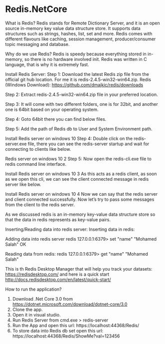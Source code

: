 # Redis.NetCore

What is Redis?
Redis stands for Remote Dictionary Server, and it is an open source in-memory key value data structure store. It supports data structures such as strings, hashes, list, set and more. Redis comes with different flavours like caching, session management, producer/consumer topic messaging and database.

Why do we use Redis?
Redis is speedy because everything stored in in-memory, so there is no hardware involved init. Redis was written in C language, that is why it is extremely fast.

Install Redis Server:
Step 1: Download the latest Redis zip file from the official git hub location. For me it is redis-2.4.5-win32-win64.zip.
Redis (Windows Download):
https://github.com/dmajkic/redis/downloads

Step 2: Extract redis-2.4.5-win32-win64.zip file in your preferred location.

Step 3: It will come with two different folders, one is for 32bit, and another one is 64bit based on your operating system.

Step 4: Goto 64bit there you can find below files.

Step 5: Add the path of Redis db to User and System Environment path.

Install Redis server on windows 10
Step 4: Double click on the redis-server.exe file, there you can see the redis-server startup and wait for connecting to clients like below.

Redis server on windows 10 2
Step 5: Now open the redis-cli.exe file to redis command line interface.

Install Redis server on windows 10 3
As this acts as a redis client, as soon as we open this cli, we can see the client connected message in redis server like below.

Install Redis server on windows 10 4
Now we can say that the redis server and client connected successfully. Now let’s try to pass some messages from the client to the redis server.

As we discussed redis is an in-memory key-value data structure store so that the data in redis represents as key-value pairs.

Inserting/Reading data into redis server:
Inserting data in redis:

Adding data into redis server
redis 127.0.0.1:6379> set "name" "Mohamed Salah"
OK

Reading data from redis:
redis 127.0.0.1:6379> get "name"
"Mohamed Salah"

This is th Redis Desktop Manager that will help you track your datasets:
https://redisdesktop.com/  and here is a quick start 
http://docs.redisdesktop.com/en/latest/quick-start/

How to run the application?

1. Download .Net Core 3.0 from https://dotnet.microsoft.com/download/dotnet-core/3.0
2. Clone the app.
3. Open it in visual studio.
4. Run Redis Server from cmd.exe > redis-server
5. Run the App and open this url: https://localhost:44368/Redis/
6. To store data into Redis db set open this url: https://localhost:44368/Redis/ShowMe?val=123456

